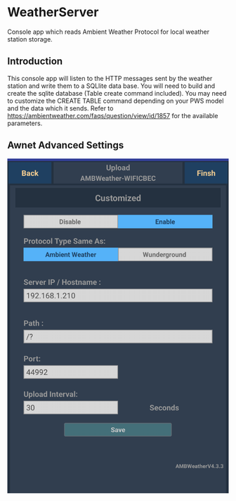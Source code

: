 # WeatherServer
Console app which reads Ambient Weather Protocol for local weather station storage.


## Introduction
This console app will listen to the HTTP messages sent by the weather station and write them to a SQLlite data base. You will need to build and create the sqlite database (Table create command included). You may need to customize the CREATE TABLE command depending on your PWS model and the data which it sends. 
Refer to https://ambientweather.com/faqs/question/view/id/1857 for the available parameters.


## Awnet Advanced Settings

![AWNet Advanced Settings](https://github.com/josemoliver/WeatherServer/blob/main/AWNet_Advanced_Settings.png)
